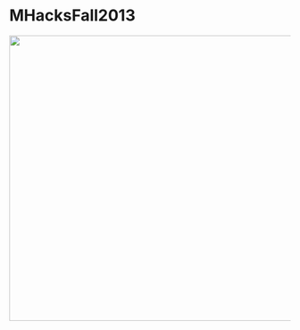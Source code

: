MHacksFall2013
==============

<img src="http://www.flickr.com/photos/41534536@N07/10841483335/" width="512"/>